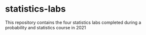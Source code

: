 # statistics-labs
This repository contains the four statistics labs completed during a probability and statistics course in 2021
